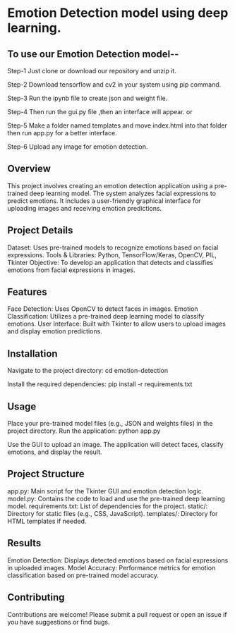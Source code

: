 # Emotion Detection model using deep learning. 


## To use our Emotion Detection model--

Step-1 Just clone or download our repository and unzip it. 

Step-2 Download tensorflow and cv2 in your system using pip command. 

Step-3 Run the ipynb file to create json and weight file. 

Step-4 Then run the gui.py file ,then an interface will appear. 
                     or
            
Step-5 Make a folder named templates and move index.html into that folder then run app.py for a better interface.

Step-6 Upload any image for emotion detection.

## Overview
This project involves creating an emotion detection application using a pre-trained deep learning model. The system analyzes facial expressions to predict emotions. It includes a user-friendly graphical interface for uploading images and receiving emotion predictions.

## Project Details
Dataset: Uses pre-trained models to recognize emotions based on facial expressions.
Tools & Libraries: Python, TensorFlow/Keras, OpenCV, PIL, Tkinter
Objective: To develop an application that detects and classifies emotions from facial expressions in images.

## Features
Face Detection: Uses OpenCV to detect faces in images.
Emotion Classification: Utilizes a pre-trained deep learning model to classify emotions.
User Interface: Built with Tkinter to allow users to upload images and display emotion predictions.

## Installation
Navigate to the project directory:
cd emotion-detection

Install the required dependencies:
pip install -r requirements.txt

## Usage
Place your pre-trained model files (e.g., JSON and weights files) in the project directory.
Run the application:
python app.py

Use the GUI to upload an image. The application will detect faces, classify emotions, and display the result.

## Project Structure
app.py: Main script for the Tkinter GUI and emotion detection logic.
model.py: Contains the code to load and use the pre-trained deep learning model.
requirements.txt: List of dependencies for the project.
static/: Directory for static files (e.g., CSS, JavaScript).
templates/: Directory for HTML templates if needed.

## Results
Emotion Detection: Displays detected emotions based on facial expressions in uploaded images.
Model Accuracy: Performance metrics for emotion classification based on pre-trained model accuracy.

## Contributing
Contributions are welcome! Please submit a pull request or open an issue if you have suggestions or find bugs.
